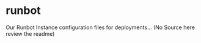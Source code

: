# runbot
Our Runbot Instance configuration files for deployments... (No Source here review the readme)
